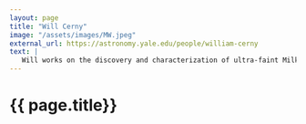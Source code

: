 ```yaml
---
layout: page
title: "Will Cerny"
image: "/assets/images/MW.jpeg"
external_url: https://astronomy.yale.edu/people/william-cerny
text: |
   Will works on the discovery and characterization of ultra-faint Milky Way satellites, with a major focus on characterizing the kinematics, chemistries, and orbital histories of these systems through spectroscopy. He is also broadly interested in understanding the formation history of the Milky Way stellar halo as a member of the SDSS-V Milky Way Mapper.
---
```



<h1> {{ page.title}} </h1>
